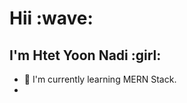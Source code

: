 <h1> Hii :wave: </h1>
<h2>I'm Htet Yoon Nadi :girl:</h2>

- :notebook_with_decorative_cover: I'm currently learning MERN Stack.
- 
<!--
**HtetYoonNadi/HtetYoonNadi** is a ✨ _special_ ✨ repository because its `README.md` (this file) appears on your GitHub profile.

Here are some ideas to get you started:


- 🔭 I’m currently working on ...
- 🌱 I’m currently learning ...
- 👯 I’m looking to collaborate on ...
- 🤔 I’m looking for help with ...
- 💬 Ask me about ...
- 📫 How to reach me: ...
- 😄 Pronouns: ...
- ⚡ Fun fact: ...
-->
